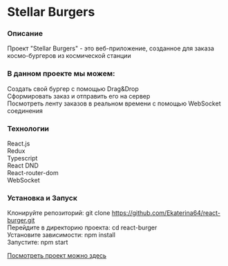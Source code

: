 # Stellar Burgers

### Описание

Проект "Stellar Burgers" - это веб-приложение, созданное для заказа космо-бургеров из космической станции

### В данном проекте мы можем:

Cоздать свой бургер с помощью Drag&Drop</br>
Сформировать заказ и отправить его на сервер</br>
Посмотреть ленту заказов в реальном времени с помощью WebSocket соединения

### Технологии

React.js</br> Redux</br> Typescript</br> React DND</br> React-router-dom</br> WebSocket

### Установка и Запуск

Клонируйте репозиторий: git clone https://github.com/Ekaterina64/react-burger.git</br>
Перейдите в директорию проекта: cd react-burger</br>
Установите зависимости: npm install</br>
Запустите: npm start

[Посмотреть проект можно здесь](https://ekaterina64.github.io/react-burger/)
